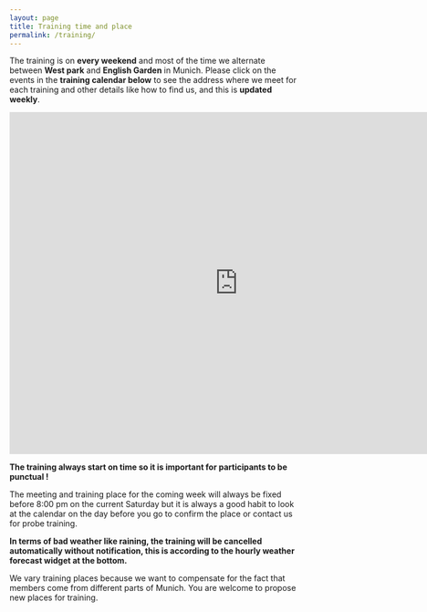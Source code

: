 ```yaml
---
layout: page
title: Training time and place
permalink: /training/
---
```

The training is on **every weekend** and most of the time we alternate between **West park** and **English Garden** in Munich. 
Please click on the events in the **training calendar below** to see the address where we meet for each training and other details like how to find us, and this is **updated weekly**. 

<iframe src="https://calendar.google.com/calendar/embed?src=7hfm87dla7lt6cvvgoeblsipq8%40group.calendar.google.com&ctz=Europe/Berlin" style="border: 0" width="800" height="600" frameborder="0" scrolling="no"></iframe>

**The training always start on time so it is important for participants to be punctual !**

The meeting and training place for the coming week will always be fixed before 8:00 pm on the current Saturday but it is always a good habit to look at the calendar on the day before you go to confirm the place or contact us for probe training.

**In terms of bad weather like raining, the training will be cancelled automatically without notification, this is according to the hourly weather forecast widget at the bottom.**  



We vary training places because we want to compensate for the fact that members come from different parts of Munich. You are welcome to propose new places for training. 


<a href="https://www.accuweather.com/en/de/munich/80331/weather-forecast/178086" class="aw-widget-legal">
<!--
By accessing and/or using this code snippet, you agree to AccuWeather’s terms and conditions (in English) which can be found at https://www.accuweather.com/en/free-weather-widgets/terms and AccuWeather’s Privacy Statement (in English) which can be found at https://www.accuweather.com/en/privacy.
-->
</a>
<div id="awtd1490967878161" class="aw-widget-36hour"  data-locationkey="178086" data-unit="c" data-language="en-us" data-useip="false" data-uid="awtd1490967878161" data-editlocation="false" data-lifestyle="lawn-garden"></div><script type="text/javascript" src="https://oap.accuweather.com/launch.js"></script>
<!--
By accessing and/or using this code snippet, you agree to AccuWeather’s terms and conditions (in English) which can be found at https://www.accuweather.com/en/free-weather-widgets/terms and AccuWeather’s Privacy Statement (in English) which can be found at https://www.accuweather.com/en/privacy.
-->

<script>
  (function(i,s,o,g,r,a,m){i['GoogleAnalyticsObject']=r;i[r]=i[r]||function(){
  (i[r].q=i[r].q||[]).push(arguments)},i[r].l=1*new Date();a=s.createElement(o),
  m=s.getElementsByTagName(o)[0];a.async=1;a.src=g;m.parentNode.insertBefore(a,m)
  })(window,document,'script','https://www.google-analytics.com/analytics.js','ga');

  ga('create', 'UA-96544484-1', 'auto');
  ga('send', 'pageview');

</script>

